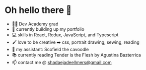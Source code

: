 # Oh hello there 👋

- 👩‍🎓 Dev Academy grad
- 🌱 currently building up my portfolio
- 💻 skills in React, Redux, JavaScript, and Typescript
- 🖌️ love to be creative ➡️ css, portrait drawing, sewing, reading
- 🐶 my assistant: Scofield the cavoodle
- 📚 currently reading Tender is the Flesh by Agustina Bazterrica
- 📫 contact me @ shadaejadeellmers@gmail.com 
